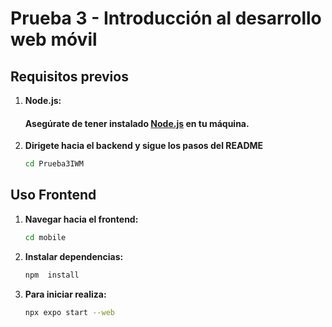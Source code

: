 # Prueba 3 - Introducción al desarrollo web móvil

## Requisitos previos

1. **Node.js:**
    #### Asegúrate de tener instalado [Node.js](https://nodejs.org/) en tu máquina.

2. **Dirigete hacia el backend y sigue los pasos del README**
    ```bash
    cd Prueba3IWM

## Uso Frontend

1. **Navegar hacia el frontend:**

    ```bash
    cd mobile

2. **Instalar dependencias:**

    ```bash
    npm  install

3. **Para iniciar realiza:**

    ```bash
    npx expo start --web
